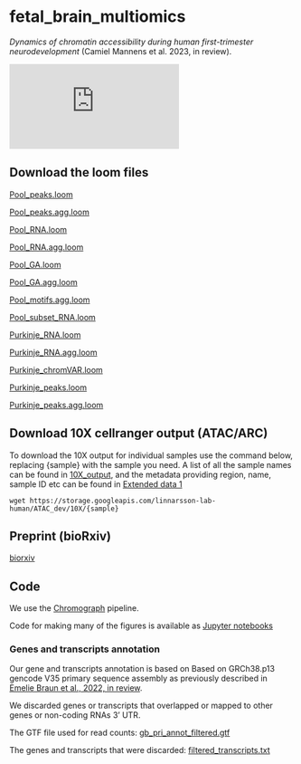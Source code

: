 # fetal_brain_multiomics
*Dynamics of chromatin accessibility during human first-trimester neurodevelopment* (Camiel Mannens et al. 2023, in review).

![fig1.pdf](https://github.com/linnarsson-lab/fetal_brain_multiomics/files/12143211/fig1.pdf)

## Download the loom files

[Pool_peaks.loom](https://storage.googleapis.com/linnarsson-lab-human/ATAC_dev/Pool_peaks.loom)

[Pool_peaks.agg.loom](https://storage.googleapis.com/linnarsson-lab-human/ATAC_dev/Pool_peaks.agg.loom)

[Pool_RNA.loom](https://storage.googleapis.com/linnarsson-lab-human/ATAC_dev/Pool_RNA.loom)

[Pool_RNA.agg.loom](https://storage.googleapis.com/linnarsson-lab-human/ATAC_dev/Pool_RNA.agg.loom)

[Pool_GA.loom](https://storage.googleapis.com/linnarsson-lab-human/ATAC_dev/Pool_GA.loom)

[Pool_GA.agg.loom](https://storage.googleapis.com/linnarsson-lab-human/ATAC_dev/Pool_GA.agg.loom)

[Pool_motifs.agg.loom](https://storage.googleapis.com/linnarsson-lab-human/ATAC_dev/Pool_motifs.agg.loom)

[Pool_subset_RNA.loom](https://storage.googleapis.com/linnarsson-lab-human/ATAC_dev/Pool_subset_RNA.loom)

[Purkinje_RNA.loom](https://storage.googleapis.com/linnarsson-lab-human/ATAC_dev/Purkinje_RNA.loom)

[Purkinje_RNA.agg.loom](https://storage.googleapis.com/linnarsson-lab-human/ATAC_dev/Purkinje_RNA.agg.loom)

[Purkinje_chromVAR.loom](https://storage.googleapis.com/linnarsson-lab-human/ATAC_dev/Purkinje_chromVAR.loom)

[Purkinje_peaks.loom](https://storage.googleapis.com/linnarsson-lab-human/ATAC_dev/Purkinje_peaks.loom)

[Purkinje_peaks.agg.loom](https://storage.googleapis.com/linnarsson-lab-human/ATAC_dev/Purkinje_peaks.agg.loom)

## Download 10X cellranger output (ATAC/ARC)
To download the 10X output for individual samples use the command below, replacing {sample} with the sample you need. 
A list of all the sample names can be found in [10X_output](https://github.com/linnarsson-lab/fetal_brain_multiomics/blob/main/files/10X_output_samples.txt), and the metadata providing region, name, sample ID etc can be found in [Extended data 1](https://github.com/linnarsson-lab/fetal_brain_multiomics/blob/main/files/supplementals/Extended_data_1_sample_data.xlsx)
```
wget https://storage.googleapis.com/linnarsson-lab-human/ATAC_dev/10X/{sample}
```

## Preprint (bioRxiv)

[biorxiv](https://www.biorxiv.org/content/10.1101/2023.08.18.553878v1)

## Code
We use the [Chromograph](https://github.com/linnarsson-lab/chromograph) pipeline.

Code for making many of the figures is available as [Jupyter notebooks](notebooks/README.md)

### Genes and transcripts annotation

Our gene and transcripts annotation is based on Based on GRCh38.p13 gencode V35 primary sequence assembly as previously described in [Emelie Braun et al., 2022, in review](https://www.biorxiv.org/content/10.1101/2022.10.24.513487v1). 

We discarded genes or transcripts that overlapped or mapped to other genes or non-coding RNAs 3’ UTR.

The GTF file used for read counts: [gb_pri_annot_filtered.gtf](https://storage.googleapis.com/linnarsson-lab-tmp/gb_pri_annot.gtf)

The genes and transcripts that were discarded: [filtered_transcripts.txt](https://storage.googleapis.com/linnarsson-lab-tmp/filtered_transcripts.txt)
